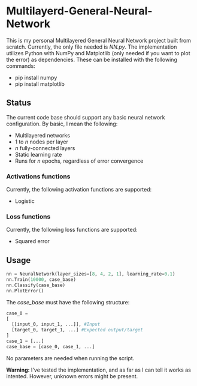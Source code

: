 # Multilayerd-General-Neural-Network
This is my personal Multilayered General Neural Network project built from scratch. Currently, the only file needed is *NN.py*. The implementation utilizes Python with NumPy and Matplotlib (only needed if you want to plot the error) as dependencies. These can be installed with the following commands:
* pip install numpy
* pip install matplotlib

## Status
The current code base should support any basic neural network configuration. By basic, I mean the following:
* Multilayered networks
* 1 to *n* nodes per layer
* *n* fully-connected layers
* Static learning rate
* Runs for *n* epochs, regardless of error convergence

### Activations functions
Currently, the following activation functions are supported:
* Logistic

### Loss functions
Currently, the following loss functions are supported:
* Squared error

## Usage
```python
nn = NeuralNetwork(layer_sizes=[8, 4, 2, 1], learning_rate=0.1)
nn.Train(10000, case_base)
nn.Classify(case_base)
nn.PlotError()
```
The *case_base* must have the following structure:
```python
case_0 = 
[
  [[input_0, input_1, ...]], #Input
  [target_0, target_1, ...] #Expected output/target
]
case_1 = [...]
case_base = [case_0, case_1, ...]
```
No parameters are needed when running the script.

**Warning:** I've tested the implementation, and as far as I can tell it works as intented. However, unknown errors might be present.
